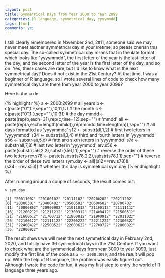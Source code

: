 ```yaml
---
layout: post
title: Symmetrical Days from Year 2000 to Year 2099
categories: [R language, symmetrical day, yyyymmdd]
tags: [fun]
comments: yes
---
```


I still clearly remembered in November 2nd, 2011, someone said we may never meet another symmetrical day in your lifetime, so please cherish this special day. The so-called symmetrical day means that in the date format which looks like "yyyymmdd", the first letter of the year is the last letter of the day, and the second letter of the year is the first letter of the day, and so on. Yes, these cases are rare, but I'd like to know what is the next symmetrical day? Does it not exist in the 21st Century? At that time, I was a beginner of R language, so I wrote several lines of code to check how many symmetrical days are there from year 2000 to year 2099? 

Here is the code:

{% highlight r %}
a <- 2000:2099 # all years
b <- c(paste("0",1:9,sep=""),10,11,12) # the month
c <- c(paste("0",1:9,sep=""),10:31) # the day
mmdd <- paste(rep(b,each=31),rep(c,time=12),sep="") # 'mmdd'
all <- paste(rep(a,each=length(mmdd)),rep(mmdd,time=length(a)),sep="") # all days formatted as 'yyyymmdd'
s12 <- substr(all,1,2) # first two letters in 'yyyymmdd'
s34 <- substr(all,3,4) # third and fourth letters in 'yyyymmdd'
s56 <- substr(all,5,6) # fifth and sixth letters in 'yyyymmdd'
s78 <- substr(all,7,8) # last two letter in 'yyyymmdd'
rev.s56 <- paste(substr(s56,2,2),substr(s56,1,1),sep="") # reverse the order of these two letters
rev.s78 <- paste(substr(s78,2,2),substr(s78,1,1),sep="") # reverse the order of these two letters
sym.day <- all[(s12==rev.s78)&(s34==rev.s56)] # whether this day is symmetrical
sym.day
{% endhighlight %}

After running around a couple of seconds, the result comes out:

`> sym.day`

	[1] "20011002" "20100102" "20111102" "20200202" "20211202" 
	[6] "20300302" "20400402" "20500502" "20600602" "20700702"
	[11] "20800802" "20900902" "21011012" "21100112" "21111112"
	[16] "21200212" "21211212" "21300312" "21400412" "21500512"
	[21] "21600612" "21700712" "21800812" "21900912" "22011022"
	[26] "22100122" "22111122" "22200222" "22211222" "22300322"
	[31] "22400422" "22500522" "22600622" "22700722" "22800822"
	[36] "22900922"

The result shows we will meet the next symmetrical day in February 2nd, 2020, and totally have 36 symmetrical days in the 21st Century. If you want to check what are the symmetrical days from year 3000 to year 3099, just modify the first line of the code as `a <- 3000:3099`, and the result will pop up. With the help of R language, the problem was easily figured out. Although I wrote the code for fun, it was my first step to entry the world of R language three years ago.
